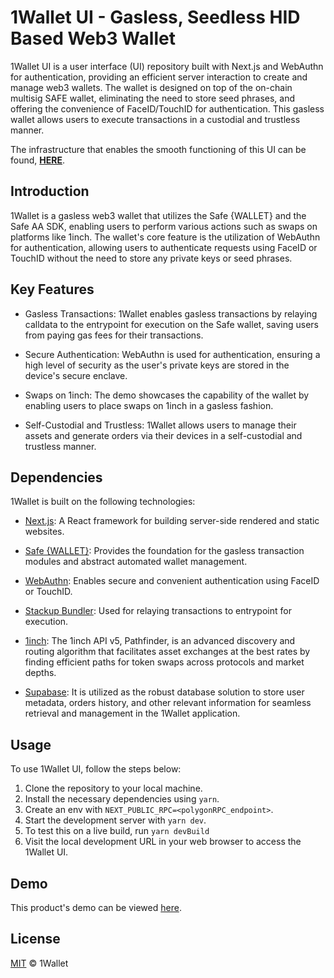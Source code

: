 # 1Wallet UI - Gasless, Seedless HID Based Web3 Wallet

1Wallet UI is a user interface (UI) repository built with Next.js and WebAuthn for authentication, providing an efficient server interaction to create and manage web3 wallets. The wallet is designed on top of the on-chain multisig SAFE wallet, eliminating the need to store seed phrases, and offering the convenience of FaceID/TouchID for authentication. This gasless wallet allows users to execute transactions in a custodial and trustless manner.

The infrastructure that enables the smooth functioning of this UI can be found, **[HERE](https://github.com/Pradeep-selva/aa-swap-ethcc-be)**.

## Introduction

1Wallet is a gasless web3 wallet that utilizes the Safe {WALLET} and the Safe AA SDK, enabling users to perform various actions such as swaps on platforms like 1inch. The wallet's core feature is the utilization of WebAuthn for authentication, allowing users to authenticate requests using FaceID or TouchID without the need to store any private keys or seed phrases.

## Key Features

- Gasless Transactions: 1Wallet enables gasless transactions by relaying calldata to the entrypoint for execution on the Safe wallet, saving users from paying gas fees for their transactions.

- Secure Authentication: WebAuthn is used for authentication, ensuring a high level of security as the user's private keys are stored in the device's secure enclave.

- Swaps on 1inch: The demo showcases the capability of the wallet by enabling users to place swaps on 1inch in a gasless fashion.

- Self-Custodial and Trustless: 1Wallet allows users to manage their assets and generate orders via their devices in a self-custodial and trustless manner.

## Dependencies

1Wallet is built on the following technologies:

- [Next.js](https://github.com/vercel/next.js): A React framework for building server-side rendered and static websites.

- [Safe {WALLET}](https://github.com/safe-global): Provides the foundation for the gasless transaction modules and abstract automated wallet management.

- [WebAuthn](https://github.com/passwordless-id/webauthn): Enables secure and convenient authentication using FaceID or TouchID.

- [Stackup Bundler](https://github.com/stackup-wallet/stackup-bundler): Used for relaying transactions to entrypoint for execution.

- [1inch](https://docs.1inch.io/docs/aggregation-protocol/introduction): The 1inch API v5, Pathfinder, is an advanced discovery and routing algorithm that facilitates asset exchanges at the best rates by finding efficient paths for token swaps across protocols and market depths.

- [Supabase](https://supabase.com/): It is utilized as the robust database solution to store user metadata, orders history, and other relevant information for seamless retrieval and management in the 1Wallet application.

## Usage

To use 1Wallet UI, follow the steps below:

1. Clone the repository to your local machine.
2. Install the necessary dependencies using `yarn`.
3. Create an env with `NEXT_PUBLIC_RPC=<polygonRPC_endpoint>`.
4. Start the development server with `yarn dev`.
5. To test this on a live build, run `yarn devBuild`
6. Visit the local development URL in your web browser to access the 1Wallet UI.

## Demo

This product's demo can be viewed [here](https://ethglobal.com/showcase/1wallet-3e5z6).

## License

[MIT](LICENSE) © 1Wallet
